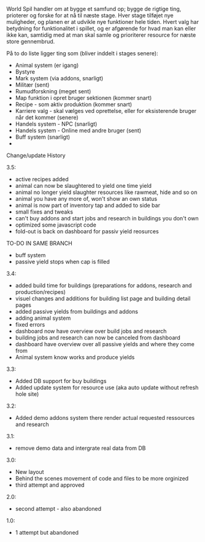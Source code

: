 World Spil handler om at bygge et samfund op; bygge de rigtige ting, prioterer og forske for at nå til næste stage. Hver stage tilføjet nye muligheder, og planen er at udvikle nye funktioner hele tiden. Hvert valg har betydning for funktionalitet i spillet, og er afgørende for hvad man kan eller ikke kan, samtidig med at man skal samle og prioriterer resource for næste store gennembrud.

På to do liste ligger ting som (bliver inddelt i stages senere):
- Animal system (er igang)
- Bystyre
- Mark system (via addons, snarligt)
- Militær (sent)
- Rumudforskning (meget sent)
- Map funktion i opret bruger sektionen (kommer snart)
- Recipe - som aktiv produktion (kommer snart)
- Karriere valg - skal vælges ved oprettelse, eller for eksisterende bruger når det kommer (senere)
- Handels system - NPC (snarligt)
- Handels system - Online med andre bruger (sent)
- Buff system (snarligt)
- 

Change/update History

3.5:
- active recipes added
- animal can now be slaughtered to yield one time yield
- animal no longer yield slaughter resources like rawmeat, hide and so on
- animal you have any more of, won't show an own status
- animal is now part of inventory tap and added to side bar
- small fixes and tweaks
- can't buy addons and start jobs and research in buildings you don't own
- optimized some javascript code
- fold-out is back on dashboard for passiv yield reosurces

TO-DO IN SAME BRANCH
- buff system
- passive yield stops when cap is filled

3.4:
- added build time for buildings (preparations for addons, research and production/recipes)<br>
- visuel changes and additions for building list page and building detail pages <br>
- added passive yields from buildings and addons
- adding animal system
- fixed errors
- dashboard now have overview over build jobs and research 
- building jobs and research can now be canceled from dashboard
- dashboard have overview over all passive yields and where they come from
- Animal system know works and produce yields

3.3:
- Added DB support for buy buildings
- Added update system for resource use (aka auto update without refresh hole site)

3.2:
- Added demo addons system there render actual requested ressources and research

3.1:
- remove demo data and intergrate real data from DB 

3.0:
- New layout
- Behind the scenes movement of code and files to be more orginized
- third attempt and approved

2.0:
- second attempt - also abandoned

1.0:
- 1 attempt but abandoned
